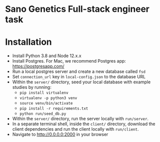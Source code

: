 # Sano Genetics Full-stack engineer task

# Installation

* Install Python 3.8 and Node 12.x.x
* Install Postgres. For Mac, we recommend Postgres app: https://postgresapp.com/
* Run a local postgres server and create a new database called `fsd`
* Set `connection_url` key in `local-config.json` to the database URL
* Within the `server/` directory, seed your local database with example studies by running:
  - `pip install virtualenv`
  - `virtualenv -p python3 venv`
  - `source venv/bin/activate`
  - `pip install -r requirements.txt`
  - `python run/seed_db.py`
* Within the `server/` directory, run the server locally with `run/server`.
* In a separate terminal shell, inside the `client/` directory, download the client dependencies and run the client locally with `run/client`.
* Navigate to http://0.0.0.0:2000 in your browser
